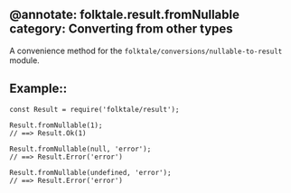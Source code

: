 @annotate: folktale.result.fromNullable
category: Converting from other types
---

A convenience method for the `folktale/conversions/nullable-to-result`
module.

## Example::

    const Result = require('folktale/result');

    Result.fromNullable(1);
    // ==> Result.Ok(1)

    Result.fromNullable(null, 'error');
    // ==> Result.Error('error')

    Result.fromNullable(undefined, 'error');
    // ==> Result.Error('error')

